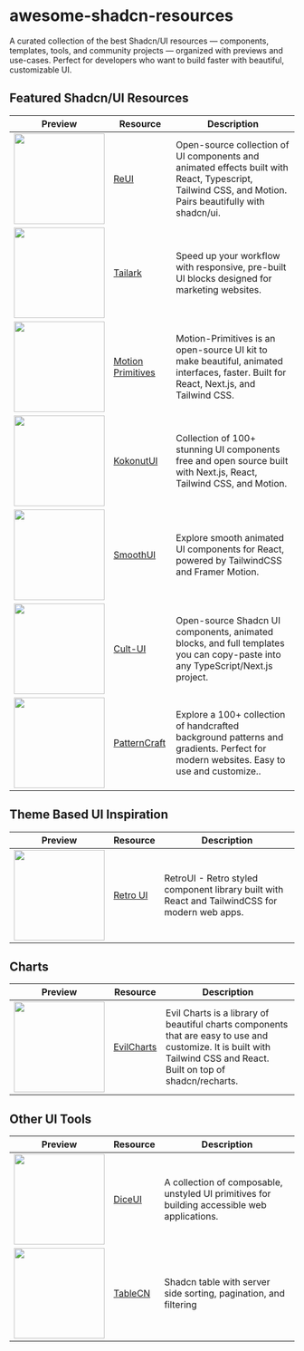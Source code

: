 # awesome-shadcn-resources
A curated collection of the best Shadcn/UI resources — components, templates, tools, and community projects — organized with previews and use-cases. Perfect for developers who want to build faster with beautiful, customizable UI.

## Featured Shadcn/UI Resources

| Preview | Resource | Description |
|---------|----------|-------------|
| <img src="https://reui.io/og.png" width="160"> | [ReUI](https://reui.io/) | Open-source collection of UI components and animated effects built with React, Typescript, Tailwind CSS, and Motion. Pairs beautifully with shadcn/ui. |
| <img src="https://tailark.com/opengraph-image.png?b21a74b787218632" width="160"> | [Tailark](https://tailark.com/) | Speed up your workflow with responsive, pre-built UI blocks designed for marketing websites. |
| <img src="https://motion-primitives.com/opengraph-image.jpg" width="160"> | [Motion Primitives](https://motion-primitives.com/) | Motion-Primitives is an open-source UI kit to make beautiful, animated interfaces, faster. Built for React, Next.js, and Tailwind CSS. |
| <img src="https://kokonutui.com/opengraph-image.png" width="160"> | [KokonutUI](https://kokonutui.com/) | Collection of 100+ stunning UI components free and open source built with Next.js, React, Tailwind CSS, and Motion. |
| <img src="https://smoothui.dev/og.jpg" width="160"> | [SmoothUI](https://smoothui.dev/) | Explore smooth animated UI components for React, powered by TailwindCSS and Framer Motion. |
| <img src="https://www.cult-ui.com/og.png" width="160"> | [Cult-UI](https://www.cult-ui.com/) | Open-source Shadcn UI components, animated blocks, and full templates you can copy-paste into any TypeScript/Next.js project. |
| <img src="https://patterncraft.fun/og-banner.png" width="160"> | [PatternCraft](https://patterncraft.fun/) | Explore a 100+ collection of handcrafted background patterns and gradients. Perfect for modern websites. Easy to use and customize.. |

## Theme Based UI Inspiration

| Preview | Resource | Description |
|---------|----------|-------------|
| <img src="https://retroui.dev/banner.png" width="160"> | [Retro UI](https://www.retroui.dev) | RetroUI - Retro styled component library built with React and TailwindCSS for modern web apps. |

## Charts

| Preview | Resource | Description |
|---------|----------|-------------|
| <img src="https://evilcharts.com/banner.png" width="160"> | [EvilCharts](https://evilcharts.com) | Evil Charts is a library of beautiful charts components that are easy to use and customize. It is built with Tailwind CSS and React. Built on top of shadcn/recharts. |

## Other UI Tools

| Preview | Resource | Description |
|---------|----------|-------------|
| <img src="https://diceui.com/opengraph-image.png" width="160"> | [DiceUI](https://www.diceui.com/) | A collection of composable, unstyled UI primitives for building accessible web applications. |
| <img src="https://tablecn.com/opengraph-image.png" width="160"> | [TableCN](https://tablecn.com/) | Shadcn table with server side sorting, pagination, and filtering |
